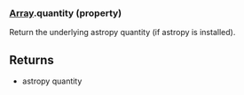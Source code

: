 ### [Array](Array.md).quantity (property)




Return the underlying astropy quantity (if astropy is installed).

Returns
--------
* astropy quantity

